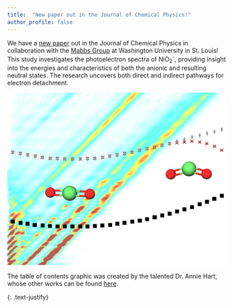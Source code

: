 ```yaml
---
title:  "New paper out in the Journal of Chemical Physics!"
author_profile: false
---
```


We have a [new paper](https://doi.org/10.1063/5.0188066) out in the Journal of Chemical Physics in collaboration with the [Mabbs Group](https://sites.wustl.edu/mabbsgroup/) at Washington University in St. Louis!
This study investigates the photoelectron spectra of NiO<sub>2</sub><sup>-</sup>, providing insight into the energies and characteristics of both 
the anionic and resulting neutral states. The research uncovers both direct and indirect pathways for electron detachment.

 <img src="/assets/images/NiO2_JCP.jpg" alt="">
 
The table of contents graphic was created by the talented Dr. Annie Hart, whose other works can be found [here](https://www.clarahart.com/). 
 
{: .text-justify}
